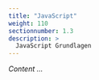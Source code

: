 ```yaml
---
title: "JavaScript"
weight: 110
sectionnumber: 1.3
description: >
  JavaScript Grundlagen
---
```


_Content ..._
